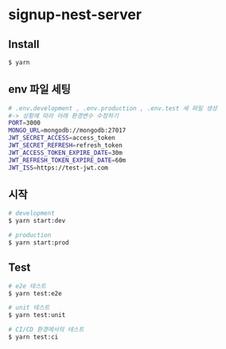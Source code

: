 # signup-nest-server

## Install

```bash
$ yarn
```

## env 파일 세팅

```bash
# .env.development , .env.production , .env.test 세 파일 생성
#-> 상황에 따라 아래 환경변수 수정하기
PORT=3000
MONGO_URL=mongodb://mongodb:27017
JWT_SECRET_ACCESS=access_token
JWT_SECRET_REFRESH=refresh_token
JWT_ACCESS_TOKEN_EXPIRE_DATE=30m
JWT_REFRESH_TOKEN_EXPIRE_DATE=60m
JWT_ISS=https://test-jwt.com

```

## 시작

```bash
# development
$ yarn start:dev

# production
$ yarn start:prod
```

## Test

```bash
# e2e 테스트
$ yarn test:e2e

# unit 테스트
$ yarn test:unit

# CI/CD 환경에서의 테스트
$ yarn test:ci
```
